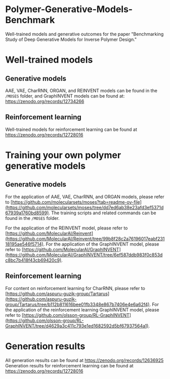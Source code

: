 # Polymer-Generative-Models-Benchmark
Well-trained models and generative outcomes for the paper "Benchmarking Study of Deep Generative Models for Inverse Polymer Design."
# Well-trained models
## Generative models
AAE, VAE, CharRNN, ORGAN, and REINVENT models can be found in the `/MOSES` folder, and GraphINVENT models can be found at: https://zenodo.org/records/12734266
## Reinforcement learning
Well-trained models for reinforcement learning can be found at https://zenodo.org/records/12728016

# Training your own polymer generative models
## Generative models
For the application of AAE, VAE, CharRNN, and ORGAN models, please refer to [https://github.com/molecularsets/moses?tab=readme-ov-file](https://github.com/molecularsets/moses/tree/dd7ed6ab38e23afd3ef5371d67939a1760bd8599). The training scripts and related commands can be found in the `/MOSES` folder.

For the application of the REINVENT model, please refer to [https://github.com/MolecularAI/Reinvent](https://github.com/MolecularAI/Reinvent/tree/99b8f28c2a76196017eabf23118195ae546f5714). For the application of the GraphINVENT model, please refer to [https://github.com/MolecularAI/GraphINVENT](https://github.com/MolecularAI/GraphINVENT/tree/6ef587ddb983f0c853dc8bc7b418f43cb69420c9).
## Reinforcement learning
For content on reinforcement learning for CharRNN, please refer to [https://github.com/aspuru-guzik-group/Tartarus](https://github.com/aspuru-guzik-group/Tartarus/tree/b112b811616bee01fb3348e867b7406e4e6a62f4). For the application of the reinforcement learning GraphINVENT model, please refer to [https://github.com/olsson-group/RL-GraphINVENT](https://github.com/olsson-group/RL-GraphINVENT/tree/d4629a3c411c793e1ed1682592d5bf67937564a1).

# Generation results
All generation results can be found at https://zenodo.org/records/12636925
Generation results for reinforcement learning can be found at https://zenodo.org/records/12728016
